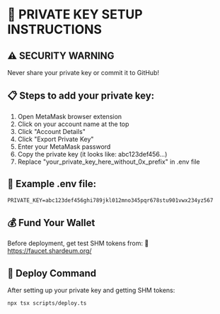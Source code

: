 # 🔐 PRIVATE KEY SETUP INSTRUCTIONS

## ⚠️ SECURITY WARNING
Never share your private key or commit it to GitHub!

## 📋 Steps to add your private key:

1. Open MetaMask browser extension
2. Click on your account name at the top
3. Click "Account Details"
4. Click "Export Private Key"
5. Enter your MetaMask password
6. Copy the private key (it looks like: abc123def456...)
7. Replace "your_private_key_here_without_0x_prefix" in .env file

## 📝 Example .env file:
```
PRIVATE_KEY=abc123def456ghi789jkl012mno345pqr678stu901vwx234yz567
```

## 💰 Fund Your Wallet
Before deployment, get test SHM tokens from:
🚰 https://faucet.shardeum.org/

## 🚀 Deploy Command
After setting up your private key and getting SHM tokens:
```bash
npx tsx scripts/deploy.ts
```
